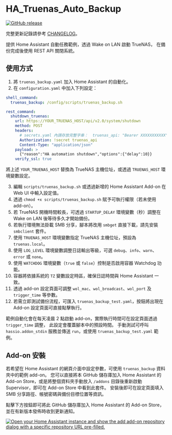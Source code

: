 # HA_Truenas_Auto_Backup

[![GitHub release](https://img.shields.io/github/v/release/marttrach/HA_Truenas_Auto_Backup)](https://github.com/marttrach/HA_Truenas_Auto_Backup/releases/latest)

完整更新記錄請參考 [CHANGELOG](CHANGELOG.md)。

提供 Home Assistant 自動任務範例，透過 Wake on LAN 啟動 TrueNAS，
在備份完成後使用 REST API 關閉系統。

## 使用方式
1. 將 `truenas_backup.yaml` 加入 Home Assistant 的自動化。
2. 在 `configuration.yaml` 中加入下列設定：

```yaml
shell_command:
  truenas_backup: /config/scripts/truenas_backup.sh

rest_command:
  shutdown_truenas:
    url: https://YOUR_TRUENAS_HOST/api/v2.0/system/shutdown
    method: POST
    headers:
      # secrets.yaml 內請存放完整字串：  truenas_api: "Bearer XXXXXXXXXXX"
      Authorization: !secret truenas_api
      Content-Type: "application/json"
    payload: >
      {"reason":"HA automation shutdown","options":{"delay":10}}
    verify_ssl: true
```

將上述 `YOUR_TRUENAS_HOST` 替換為 TrueNAS 主機位址，或透過 `TRUENAS_HOST` 環境變數設定。

3. 編輯 `scripts/truenas_backup.sh` 或透過新增的 Home Assistant Add-on 在 Web UI 中輸入設定值。
4. 透過 `chmod +x scripts/truenas_backup.sh` 賦予可執行權限（若未使用 add-on）。
5. 若 TrueNAS 開機時間較長，可透過 `STARTUP_DELAY` 環境變數（秒）調整在 Wake on LAN 後等待多久才開始備份。
6. 若執行環境無法掛載 SMB 分享，腳本將改用 `smbget` 直接下載，請先安裝 `smbclient` 套件。
7. 使用 `TRUENAS_HOST` 環境變數指定 TrueNAS 主機位址，預設為 `truenas.local`。
8. 使用 `LOG_LEVEL` 環境變數調整日誌輸出等級，可選 `debug`、`info`、`warn`、`error` 或 `none`。
9. 使用 `WATCHDOG` 環境變數（`true` 或 `false`）控制是否啟用容器 Watchdog 功能。
10. 容器將依據系統的 `TZ` 變數設定時區，確保日誌時間與 Home Assistant 一致。
11. 透過 add-on 設定頁面可調整 `wol_mac`、`wol_broadcast`、`wol_port` 及 `trigger_time` 等參數。
12. 若需立即測試備份流程，可匯入 `truenas_backup_test.yaml`，按鈕將出現在 Add-on 設定頁面可直接點擊執行。

範例自動化會在每天凌晨 2 點啟動 add-on，實際執行時間可在設定頁面透過 `trigger_time` 調整，
此設定會覆蓋腳本中的預設時間。
手動測試可呼叫 `hassio.addon_stdin` 服務並傳送 `run`，或使用 `truenas_backup_test.yaml` 範例。

## Add-on 安裝

若希望在 Home Assistant 的網頁介面中設定參數，可使用 `truenas_backup` 資料夾中的範例 add-on。
您可以直接將本 GitHub 儲存庫加入 Home Assistant 的 Add-on Store，或是將整個資料夾手動放入 `/addons` 目錄後重新啟動 Supervisor，即可在 Add-on Store 中看到此套件。
安裝後即可在設定頁面填入 SMB 分享路徑、帳號密碼與備份目標位置等資訊。

點擊下方按鈕即可將此 GitHub 儲存庫加入 Home Assistant 的 Add-on Store，並在有新版本發佈時收到更新通知。

[![Open your Home Assistant instance and show the add add-on repository dialog with a specific repository URL pre-filled.](https://my.home-assistant.io/badges/supervisor_add_addon_repository.svg)](https://my.home-assistant.io/redirect/supervisor_add_addon_repository/?repository_url=https%3A%2F%2Fgithub.com%2Fmarttrach%2FHA_Truenas_Auto_Backup)
